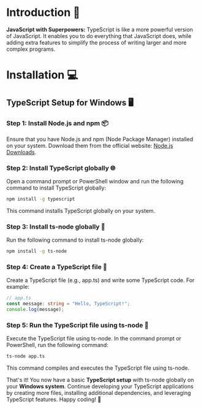 # Introduction 🚀

**JavaScript with Superpowers:**
TypeScript is like a more powerful version of JavaScript. It enables you to do everything that JavaScript does, while adding extra features to simplify the process of writing larger and more complex programs.

# Installation 💻

## TypeScript Setup for Windows 🖥️

### Step 1: Install Node.js and npm 📦

Ensure that you have Node.js and npm (Node Package Manager) installed on your system. Download them from the official website: [Node.js Downloads](https://nodejs.org/).

### Step 2: Install TypeScript globally 🌐

Open a command prompt or PowerShell window and run the following command to install TypeScript globally:

```bash
npm install -g typescript
```

This command installs TypeScript globally on your system.

### Step 3: Install ts-node globally 🚀

Run the following command to install ts-node globally:

```bash
npm install -g ts-node
```

### Step 4: Create a TypeScript file 📄

Create a TypeScript file (e.g., app.ts) and write some TypeScript code. For example:

```typescript
// app.ts
const message: string = "Hello, TypeScript!";
console.log(message);
```

### Step 5: Run the TypeScript file using ts-node 🏃

Execute the TypeScript file using ts-node. In the command prompt or PowerShell, run the following command:

```bash
ts-node app.ts
```

This command compiles and executes the TypeScript file using ts-node.

That's it! You now have a basic **TypeScript setup** with ts-node globally on your **Windows system**. Continue developing your TypeScript applications by creating more files, installing additional dependencies, and leveraging TypeScript features. Happy coding! 🌈
